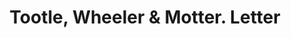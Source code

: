 ---
doi: 10.7916/D8M91MPH
date_other: '1897'
date_other_textual: '1897'
form: correspondence
genre:
- Letters (correspondence)
name:
- Tootle, Wheeler & Motter
object_in_context_url: https://biggert.cul.columbia.edu/items/view/ave_biggert_00699
subject_hierarchical_geographic:
- St. Joseph, Missouri, United States
subject_name:
- Tootle, Wheeler & Motter
title: Tootle, Wheeler & Motter. Letter
sort_title: Tootle, Wheeler & Motter. Letter
call_number: ave_biggert_00699
coordinates:
- 39.75805555555556,-94.83666666666666
pid: ave_biggert_00699
identifiers: ave_biggert_00699
permalink: /biggert/ave_biggert_00699/
layout: iiif-image-page
---